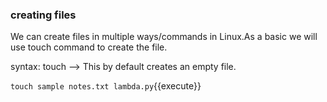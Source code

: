 ### creating files

We can create files in multiple ways/commands in Linux.As a basic we will use touch command to create the file.

syntax: touch <filename> --> This by default creates an empty file.

`touch sample notes.txt lambda.py`{{execute}} 